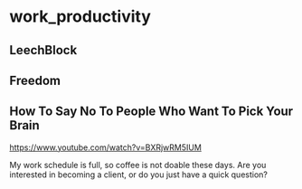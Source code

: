 # work_productivity

## LeechBlock

## Freedom


## How To Say No To People Who Want To Pick Your Brain

https://www.youtube.com/watch?v=BXRjwRM5IUM

My work schedule is full, so coffee is not doable these days. Are you interested in becoming a client, or do you just have a quick question? 


